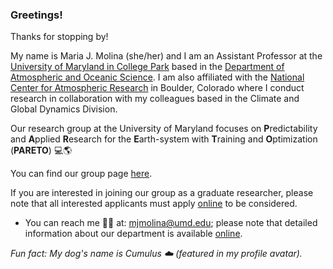 ### Greetings!

Thanks for stopping by! 

My name is Maria J. Molina (she/her) and I am an Assistant Professor at the [University of Maryland in College Park](https://www.umd.edu/) based in the [Department of Atmospheric and Oceanic Science](https://aosc.umd.edu/). I am also affiliated with the [National Center for Atmospheric Research](https://ncar.ucar.edu/) in Boulder, Colorado where I conduct research in collaboration with my colleagues based in the Climate and Global Dynamics Division.

Our research group at the University of Maryland focuses on **P**redictability and **A**pplied **R**esearch for the **E**arth-system with **T**raining and **O**ptimization (**PARETO**) 💻🌎

You can find our group page [here](https://mariajmolina.github.io/).

If you are interested in joining our group as a graduate researcher, please note that all interested applicants must apply [online](https://aosc.umd.edu/education/ms-phd/prospective-students/admissions) to be considered.

- You can reach me :woman_teacher: at: mjmolina@umd.edu; please note that detailed information about our department is available [online](https://aosc.umd.edu/).

_Fun fact: My dog's name is Cumulus :cloud: (featured in my profile avatar)._

<!--
**mariajmolina/mariajmolina** is a ✨ _special_ ✨ repository because its `README.md` (this file) appears on your GitHub profile.

Here are some ideas to get you started:

- 🔭 I’m currently working on ...
- 🌱 I’m currently learning ...
- 👯 I’m looking to collaborate on ...
- 🤔 I’m looking for help with ...
- 💬 Ask me about ...
-->
